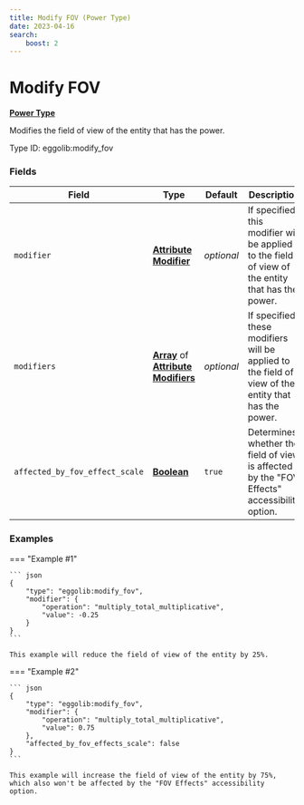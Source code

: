 ```yaml
---
title: Modify FOV (Power Type)
date: 2023-04-16
search:
    boost: 2
---
```


#   Modify FOV

[**Power Type**][1]

Modifies the field of view of the entity that has the power.

Type ID: eggolib:modify_fov


### Fields

Field | Type | Default | Description
------|------|---------|------------
`modifier` | [**Attribute Modifier**][2] | *optional* | If specified, this modifier will be applied to the field of view of the entity that has the power.
`modifiers` | [**Array**][3] of [**Attribute Modifiers**][2] | *optional* | If specified, these modifiers will be applied to the field of view of the entity that has the power.
`affected_by_fov_effect_scale` | [**Boolean**][4] | `true` | Determines whether the field of view is affected by the "FOV Effects" accessibility option.


### Examples

=== "Example #1"

    ``` json
    {
        "type": "eggolib:modify_fov",
        "modifier": {
            "operation": "multiply_total_multiplicative",
            "value": -0.25
        }
    }
    ```

    This example will reduce the field of view of the entity by 25%.


=== "Example #2"

    ``` json
    {
        "type": "eggolib:modify_fov",
        "modifier": {
            "operation": "multiply_total_multiplicative",
            "value": 0.75
        },
        "affected_by_fov_effects_scale": false
    }
    ```

    This example will increase the field of view of the entity by 75%, which also won't be affected by the "FOV Effects" accessibility option.



[1]: ../power_types.md
[2]: https://origins.readthedocs.io/en/latest/types/data_types/attribute_modifier
[3]: https://origins.readthedocs.io/en/latest/types/data_types/array
[4]: https://origins.readthedocs.io/en/latest/types/data_types/boolean
